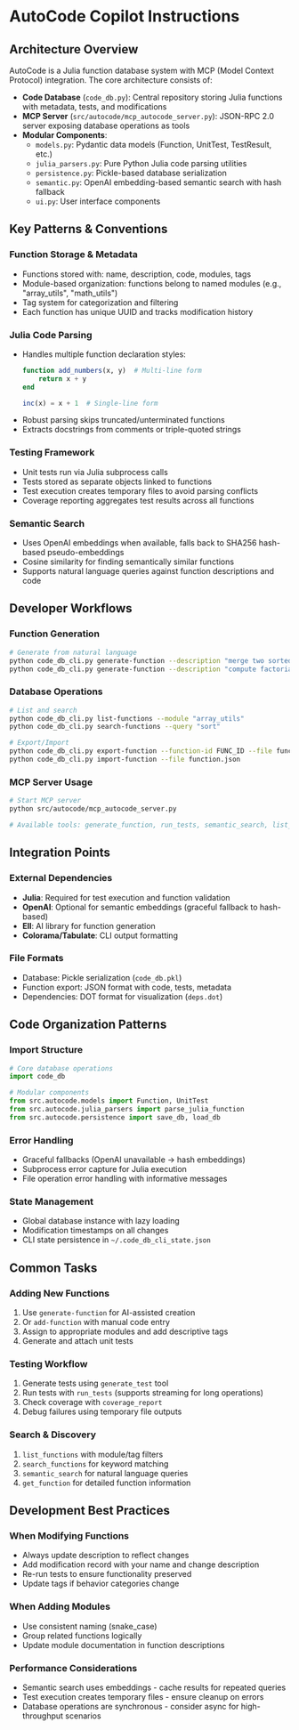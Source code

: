 # AutoCode Copilot Instructions

## Architecture Overview
AutoCode is a Julia function database system with MCP (Model Context Protocol) integration. The core architecture consists of:

- **Code Database** (`code_db.py`): Central repository storing Julia functions with metadata, tests, and modifications
- **MCP Server** (`src/autocode/mcp_autocode_server.py`): JSON-RPC 2.0 server exposing database operations as tools
- **Modular Components**:
  - `models.py`: Pydantic data models (Function, UnitTest, TestResult, etc.)
  - `julia_parsers.py`: Pure Python Julia code parsing utilities
  - `persistence.py`: Pickle-based database serialization
  - `semantic.py`: OpenAI embedding-based semantic search with hash fallback
  - `ui.py`: User interface components

## Key Patterns & Conventions

### Function Storage & Metadata
- Functions stored with: name, description, code, modules, tags
- Module-based organization: functions belong to named modules (e.g., "array_utils", "math_utils")
- Tag system for categorization and filtering
- Each function has unique UUID and tracks modification history

### Julia Code Parsing
- Handles multiple function declaration styles:
  ```julia
  function add_numbers(x, y)  # Multi-line form
      return x + y
  end

  inc(x) = x + 1  # Single-line form
  ```
- Robust parsing skips truncated/unterminated functions
- Extracts docstrings from comments or triple-quoted strings

### Testing Framework
- Unit tests run via Julia subprocess calls
- Tests stored as separate objects linked to functions
- Test execution creates temporary files to avoid parsing conflicts
- Coverage reporting aggregates test results across all functions

### Semantic Search
- Uses OpenAI embeddings when available, falls back to SHA256 hash-based pseudo-embeddings
- Cosine similarity for finding semantically similar functions
- Supports natural language queries against function descriptions and code

## Developer Workflows

### Function Generation
```bash
# Generate from natural language
python code_db_cli.py generate-function --description "merge two sorted arrays"
python code_db_cli.py generate-function --description "compute factorial" --module "math_utils"
```

### Database Operations
```bash
# List and search
python code_db_cli.py list-functions --module "array_utils"
python code_db_cli.py search-functions --query "sort"

# Export/Import
python code_db_cli.py export-function --function-id FUNC_ID --file function.json
python code_db_cli.py import-function --file function.json
```

### MCP Server Usage
```bash
# Start MCP server
python src/autocode/mcp_autocode_server.py

# Available tools: generate_function, run_tests, semantic_search, list_functions, etc.
```

## Integration Points

### External Dependencies
- **Julia**: Required for test execution and function validation
- **OpenAI**: Optional for semantic embeddings (graceful fallback to hash-based)
- **Ell**: AI library for function generation
- **Colorama/Tabulate**: CLI output formatting

### File Formats
- Database: Pickle serialization (`code_db.pkl`)
- Function export: JSON format with code, tests, metadata
- Dependencies: DOT format for visualization (`deps.dot`)

## Code Organization Patterns

### Import Structure
```python
# Core database operations
import code_db

# Modular components
from src.autocode.models import Function, UnitTest
from src.autocode.julia_parsers import parse_julia_function
from src.autocode.persistence import save_db, load_db
```

### Error Handling
- Graceful fallbacks (OpenAI unavailable → hash embeddings)
- Subprocess error capture for Julia execution
- File operation error handling with informative messages

### State Management
- Global database instance with lazy loading
- Modification timestamps on all changes
- CLI state persistence in `~/.code_db_cli_state.json`

## Common Tasks

### Adding New Functions
1. Use `generate-function` for AI-assisted creation
2. Or `add-function` with manual code entry
3. Assign to appropriate modules and add descriptive tags
4. Generate and attach unit tests

### Testing Workflow
1. Generate tests using `generate_test` tool
2. Run tests with `run_tests` (supports streaming for long operations)
3. Check coverage with `coverage_report`
4. Debug failures using temporary file outputs

### Search & Discovery
1. `list_functions` with module/tag filters
2. `search_functions` for keyword matching
3. `semantic_search` for natural language queries
4. `get_function` for detailed function information

## Development Best Practices

### When Modifying Functions
- Always update description to reflect changes
- Add modification record with your name and change description
- Re-run tests to ensure functionality preserved
- Update tags if behavior categories change

### When Adding Modules
- Use consistent naming (snake_case)
- Group related functions logically
- Update module documentation in function descriptions

### Performance Considerations
- Semantic search uses embeddings - cache results for repeated queries
- Test execution creates temporary files - ensure cleanup on errors
- Database operations are synchronous - consider async for high-throughput scenarios
